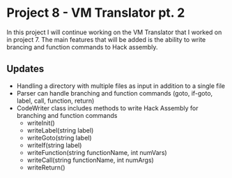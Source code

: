 # Project 8 - VM Translator pt. 2
In this project I will continue working on the VM Translator that I worked on in project 7.
The main features that will be added is the ability to write brancing and function commands to Hack assembly.

## Updates
- Handling a directory with multiple files as input in addition to a single file
- Parser can handle branching and function commands (goto, if-goto, label, call, function, return)
- CodeWriter class includes methods to write Hack Assembly for branching and function commands
    - writeInit()
    - writeLabel(string label)
    - writeGoto(string label)
    - writeIf(string label)
    - writeFunction(string functionName, int numVars)
    - writeCall(string functionName, int numArgs)
    - writeReturn()
